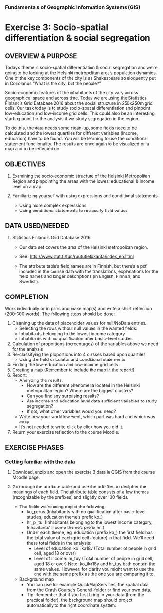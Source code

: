 ### Fundamentals of Geographic Information Systems (GIS)

# Exercise 3: Socio-spatial differentiation & social segregation

## OVERVIEW & PURPOSE
Today’s theme is socio-spatial differentiation & social segregation and we’re going to be looking at the
Helsinki metropolitan area’s population dynamics.  One of the key components of the city is as Shakespeare so eloquently put in Coriolanus “What is the city, but the people?”

Socio-economic features of the inhabitants of the city vary across geographical space and across time.
Today we are using the Statistics Finland’s Grid Database 2016 about the social structure in 250x250m
grid cells. Our task today is to study socio-spatial differentiation and pinpoint low-education and low-income
grid cells. This could also be an interesting starting point for the analysis if we study segregation
in the region.

To do this, the data needs some clean-up, some fields need to be calculated and the lowest quartiles for
different variables (income, education) have to be found. You will be learning to use the conditional statement
functionality. The results are once again to be visualized on a map and to be
reflected on.

## OBJECTIVES
1. Examining the socio-economic structure of the Helsinki Metropolitan Region and pinpointing the
areas with the lowest educational & income level on a map

2. Familiarizing yourself with using expressions and conditional statements
	- Using more complex expressions
	- Using conditional statements to reclassify field values

## DATA USED/NEEDED

1. Statistics Finland’s Grid Database 2016
	- Our data set covers the area of the Helsinki metropolitan region.
	
	- See: http://www.stat.fi/tup/ruututietokanta/index_en.html
	
	- The attribute table’s field names are in Finnish, but there’s a pdf included in the course
data with the translations, explanations for the field names and longer descriptions (in
English, Finnish, and Swedish).

## COMPLETION
Work individually or in pairs and make map(s) and write a short reflection (200-300 words). The following
steps should be done:
1. Cleaning up the data of placeholder values for null/NoData entries.
	- Selecting the rows without null values in the wanted fields:
	- Inhabitants belonging to the lowest income category
	- Inhabitants with no qualification after basic-level studies
2. Calculation of proportions (percentages) of the variables above we need for the analysis
3. Re-classifying the proportions into 4 classes based upon quartiles
	- Using the field calculator and conditional statements
4. Finding the low-education and low-income grid cells
5. Creating a map (Remember to include the map in the report!)
6. Report:
	- Analyzing the results:
		- How are the different phenomena located in the Helsinki metropolitan region? Where are the biggest clusters?
		- Can you find any surprising results?
		- Are income and education level data sufficient variables to study segregation?
		- If not, what other variables would you need?
	- Write how your workflow went, which part was hard and which was easy.
	- It’s not needed to write click by click how you did it.
7. Return your exercise reflection to the course Moodle.

## EXERCISE PHASES

### Getting familiar with the data
1. Download, unzip and open the exercise 3 data in QGIS from the course Moodle page.

2. Go through the attribute table and use the pdf-files to decipher the meanings of each field. The attribute table consists of a few themes (recognizable by the prefixes) and slightly over 100 fields.
	- The fields we’re using depict the following:
		- ko_perus (Inhabitants with no qualification after basic-level studies, education theme’s prefix ko_)
		- hr_pi_tul (Inhabitants belonging to the lowest income category, Inhabitants’ income theme’s prefix hr_)
		- Under each theme, eg. education (prefix ko_) the first field has the total value of each grid cell (feature) in that field. We’ll need these total fields in the analysis:
			- Level of education: ko_ika18y (Total number of people in grid cell, aged 18 or over)
			- Level of income: hr_tuy (Total number of people in grid cell, aged 18 or over)
			Note: ko_ika18y and hr_tuy both contain the same values. However, for clarity you might want to use the one with the same prefix as the one you are comparing it to.
	- Background map.
		- You can use for example QuickMapServices, the spatial data from the Crash Course’s General-folder or find your own data.
		- Tip: Remember that if you first bring in your data (from the practical folder), the background map should project automatically to the right coordinate system.
 



<!--stackedit_data:
eyJkaXNjdXNzaW9ucyI6eyJlVGM4YW9CSm43emRyZjBrIjp7In
N0YXJ0IjoyNTEsImVuZCI6MjU5LCJ0ZXh0IjoiSGVsc2lua2ki
fSwiUVAxWENiQ3BSc2QwbFZxNSI6eyJzdGFydCI6MTIzNCwiZW
5kIjoxMjQyLCJ0ZXh0IjoiSGVsc2lua2kifSwiV3Z6bnlmS0xY
dm5sRURpNCI6eyJzdGFydCI6MTc3NywiZW5kIjoxNzg5LCJ0ZX
h0IjoicGRmIGluY2x1ZGVkIn0sIkJ3ZFRwa3lIblpFQmNOclgi
Onsic3RhcnQiOjMzNTgsImVuZCI6MzM2NywidGV4dCI6InBkZi
1maWxlcyJ9LCI1dUhCTVNsNU1TbVpicFZqIjp7InN0YXJ0Ijoz
MjI2LCJlbmQiOjMzMTAsInRleHQiOiIxLiBEb3dubG9hZCwgdW
56aXAgYW5kIG9wZW4gdGhlIGV4ZXJjaXNlIDMgZGF0YSBpbiBR
R0lTIGZyb20gdGhlIGNvdXJzZSBNb29kbGXigKYifSwiMnRTWG
x6M095cmpWSHZGaiI6eyJzdGFydCI6NDMxMywiZW5kIjo0NDM1
LCJ0ZXh0IjoiLSBZb3UgY2FuIHVzZSBmb3IgZXhhbXBsZSBRdW
lja01hcFNlcnZpY2VzLCB0aGUgc3BhdGlhbCBkYXRhIGZyb20g
dGhlIENyYXNoIENvdeKApiJ9fSwiY29tbWVudHMiOnsiM0xvR0
tlUUZFTVd6amJFMSI6eyJkaXNjdXNzaW9uSWQiOiJlVGM4YW9C
Sm43emRyZjBrIiwic3ViIjoiZ2g6NDAzMDQ3ODgiLCJ0ZXh0Ij
oiVXBkYXRlIGlmIGFwcGxpY2FibGUiLCJjcmVhdGVkIjoxNjg2
NDc2NDM2ODc4fSwibFBrbFVGYkU0ZVUyMDM0WiI6eyJkaXNjdX
NzaW9uSWQiOiJRUDFYQ2JDcFJzZDBsVnE1Iiwic3ViIjoiZ2g6
NDAzMDQ3ODgiLCJ0ZXh0IjoiVXBkYXRlIGlmIGFwcGxpY2FibG
UiLCJjcmVhdGVkIjoxNjg2NDc2NTc5NTY3fSwiQnVCRm1pakdp
cmpFYzVVayI6eyJkaXNjdXNzaW9uSWQiOiJXdnpueWZLTFh2bm
xFRGk0Iiwic3ViIjoiZ2g6NDAzMDQ3ODgiLCJ0ZXh0IjoiQWRk
IHBhZ2UiLCJjcmVhdGVkIjoxNjg2NDc2NzM2MDU1fSwiUEtCYU
paYTNkbXdsVnFGNSI6eyJkaXNjdXNzaW9uSWQiOiJCd2RUcGt5
SG5aRUJjTnJYIiwic3ViIjoiZ2g6NDAzMDQ3ODgiLCJ0ZXh0Ij
oiUmVmZXJlbmNlIiwiY3JlYXRlZCI6MTY4NjQ3NzQ3NTg4OH0s
Inc3RVZTMnhNUHpSY0lDTGYiOnsiZGlzY3Vzc2lvbklkIjoiNX
VIQk1TbDVNU21aYnBWaiIsInN1YiI6ImdoOjQwMzA0Nzg4Iiwi
dGV4dCI6IkFkZCBpbnN0cnVjdGlvbnMgdG8gZG93bmxvYWQgZG
F0YSB0aGVtc2VsdmVzIiwiY3JlYXRlZCI6MTY4NjQ3NzQ5NDEy
MH0sIjIzY0VLZDVtZTNjRWxJRjUiOnsiZGlzY3Vzc2lvbklkIj
oiMnRTWGx6M095cmpWSHZGaiIsInN1YiI6ImdoOjQwMzA0Nzg4
IiwidGV4dCI6IkFkZCBpbnN0cnVjdGlvbnMgb24gaG93IHRvIH
VzZSB0aGlzIiwiY3JlYXRlZCI6MTY4NjQ3NzU0OTc5MX19LCJo
aXN0b3J5IjpbMjExMzQ5NDU0NiwtMTMzMjA4Nzk2M119
-->